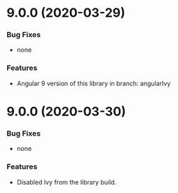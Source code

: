 # 9.0.0 (2020-03-29)

### Bug Fixes

* none

### Features

* Angular 9 version of this library in branch: angularIvy


# 9.0.0 (2020-03-30)

### Bug Fixes

* none

### Features

* Disabled Ivy from the library build.

